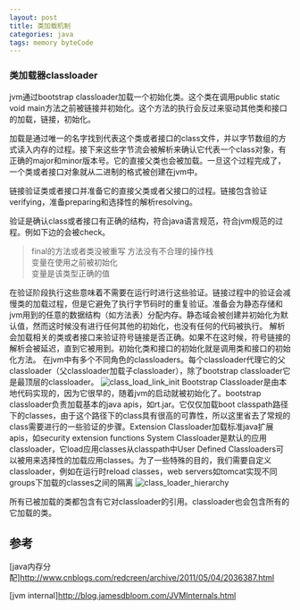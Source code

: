 ```yaml
---
layout: post
title: 类加载机制
categories: java
tags: memory byteCode
---
```


### 类加载器classloader

jvm通过bootstrap classloader加载一个初始化类。这个类在调用public static void main方法之前被链接并初始化。这个方法的执行会反过来驱动其他类和接口的加载，链接，初始化。

加载是通过唯一的名字找到代表这个类或者接口的class文件，并以字节数组的方式读入内存的过程。接下来这些字节流会被解析来确认它代表一个class对象，有正确的major和minor版本号。它的直接父类也会被加载。一旦这个过程完成了，一个类或者接口对象就从二进制的格式被创建在jvm中。

链接验证类或者接口并准备它的直接父类或者父接口的过程。链接包含验证verifying，准备preparing和选择性的解析resolving。

验证是确认class或者接口有正确的结构，符合java语言规范，符合jvm规范的过程。例如下边的会被check。

>final的方法或者类没被重写
>方法没有不合理的操作栈  
>变量在使用之前被初始化  
>变量是该类型正确的值  

在验证阶段执行这些意味着不需要在运行时进行这些验证。链接过程中的验证会减慢类的加载过程，但是它避免了执行字节码时的重复验证。准备会为静态存储和jvm用到的任意的数据结构（如方法表）分配内存。静态域会被创建并初始化为默认值，然而这时候没有进行任何其他的初始化，也没有任何的代码被执行。
解析会加载相关的类或者接口来验证符号链接是否正确。如果不在这时候，符号链接的解析会被延迟，直到它被用到。初始化类和接口的初始化就是调用类和接口的初始化方法。
在jvm中有多个不同角色的classloaders。每个classloader代理它的父classloader（父classloader加载子classloader），除了bootstrap classloader它是最顶层的classloader。
![class_load_link_init](http://blog.jamesdbloom.com/images_2013_11_17_17_56/Class_Loading_Linking_Initializing.png)
Bootstrap Classloader是由本地代码实现的，因为它很早的，随着jvm的启动就被初始化了。bootstrap classloader负责加载基本的java apis，如rt.jar。它仅仅加载boot classpath路径下的classes，由于这个路径下的class具有很高的可靠性，所以这里省去了常规的class需要进行的一些验证的步骤。Extension Classloader加载标准java扩展apis，如security extension functions System Classloader是默认的应用classloader，它load应用classes从classpath中User Defined Classloaders可以被用来选择性的加载应用classes。为了一些特殊的目的，我们需要自定义classloader，例如在运行时reload classes，web servers如tomcat实现不同groups下加载的classes之间的隔离
![class_loader_hierarchy](http://blog.jamesdbloom.com/images_2013_11_17_17_56/class_loader_hierarchy.png)

所有已被加载的类都包含有它对classloader的引用。classloader也会包含所有的它加载的类。

## 参考

[java内存分配]<http://www.cnblogs.com/redcreen/archive/2011/05/04/2036387.html>

[jvm internal]<http://blog.jamesdbloom.com/JVMInternals.html>
  
